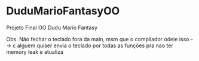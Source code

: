 # DuduMarioFantasyOO
Projeto Final OO Dudu Mario Fantasy

Obs. Não fechar o teclado fora da main, msm que o compilador odeie isso  --> c alguem quiser envia o teclado por todas as funções pra nao ter memory leak e atualiza
